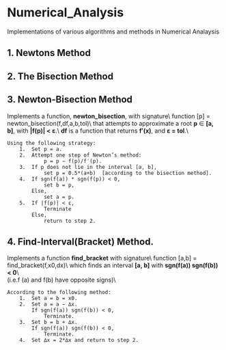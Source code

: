 # Numerical_Analysis
Implementations of various algorithms and methods in Numerical Analaysis

## 1. Newtons Method

## 2. The Bisection Method

## 3. Newton-Bisection Method
   Implements a function, **newton_bisection**, with signature\\
   function [p] = newton_bisection(f,df,a,b,tol)\\
   that attempts to approximate a root **p** ∈ **[a, b]**, with **|f(p)| < ε**.\\
   **df** is a function that returns **f′(x)**, and **ε = tol**.\\

    Using the following strategy:   
        1.  Set p = a.
        2.  Attempt one step of Newton’s method:
                p = p − f(p)/f′(p).
        3.  If p does not lie in the interval [a, b], 
                set p = 0.5*(a+b)  [according to the bisection method].
        4.  If sgn(f(a)) * sgn(f(p)) < 0, 
                set b = p,
            Else,
                set a = p.
        5.  If |f(p)| < ε,
                Terminate
            Else,
                return to step 2.

## 4. Find-Interval(Bracket) Method.
   Implements a function **find_bracket** with signature\\
   function [a,b] = find_bracket(f,x0,dx)\\
   which  finds  an  interval  **[a, b]**  with  **sgn(f(a)) sgn(f(b)) < 0**\\  
   (i.e.f (a)  and f(b)  have opposite signs)\\ 

    According to the following method:
        1.  Set a = b = x0.
        2.  Set a = a − ∆x.
            If sgn(f(a)) sgn(f(b)) < 0,
                Terminate.
        3.  Set b = b + ∆x.
            If sgn(f(a)) sgn(f(b)) < 0,
                Terminate.
        4.  Set ∆x = 2*∆x and return to step 2.